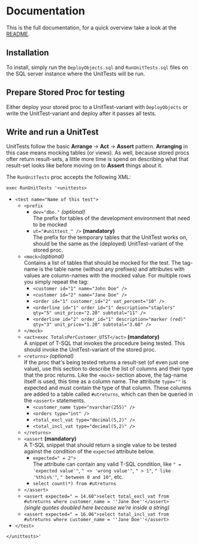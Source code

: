 # Documentation

This is the full documentation, for a quick overview take a look at the [README](./README.md).

## Installation

To install, simply run the `DeployObjects.sql` and `RunUnitTests.sql` files on the SQL server instance where the UnitTests will be run.

## Prepare Stored Proc for testing

Either deploy your stored proc to a UnitTest-variant with `DeployObjects` or write the UnitTest-variant and deploy after it passes all tests.

## Write and run a UnitTest

UnitTests follow the basic **Arrange** -> **Act** -> **Assert** pattern. **Arranging** in this case means mocking tables (or views). As well, because stored procs ofter return result-sets, a little more time is spend on describing what that result-set looks like before moving on to **Assert** things about it.

The `RunUnitTests` proc accepts the following XML:

`exec RunUnitTests '<unittests>`
-	`<test name="Name of this test">`
	-	`<prefix `
		-	`dev="dbo."` _(optional)_  
			The prefix for tables of the development environment that need to be mocked
		-	`ut="#unittest_" />` **(mandatory)**  
			The prefix for the temporary tables that the UnitTest works on, should be the same as the (deployed) UnitTest-variant of the stored proc.
	-	`<mock>`_(optional)_  
		Contains a list of tables that should be mocked for the test. The tag-name is the table name (without any prefixes) and attributes with values are column-names with the mocked value. For multiple rows you simply repeat the tag:
		-	`<customer id="1" name="John Doe" />`
		-	`<customer id="2" name="Jane Doe" />`
		-	`<order id="1" customer_id="2" vat_percent="10" />`
		-	`<orderline id="1" order_id="1" description="staplers" qty="5" unit_price="2.20" subtotal="11" />`
		-	`<orderline id="2" order_id="1" description="marker (red)" qty="3" unit_price="1.20" subtotal="3.60" />`
	-	`</mock>`
	-	`<act>exec TotalsPerCustomer_UTST</act>` **(mandatory)**  
		A snippet of T-SQL that invokes the procedure being tested. This should invoke the UnitTest-variant of the stored proc.
	-	`<returns>` _(optional)_  
		If the proc that's being tested returns a result-set (of even just one value), use this section to describe the list of columns and their type that the proc returns. Like the `<mock>` section above, the tag-name itself is used, this time as a column name. The attribute `type=""` is expected and must contain the type of that column. These columns are added to a table called `#utreturns`, which can then be queried in the `<assert>` statements.
		-	`<customer_name type="nvarchar(255)" />`
		-	`<orders type="int" />`
		-	`<total_excl_vat type="decimal(5,2)" />`
		-	`<total_incl_vat type="decimal(5,2)" />`
	-	`</returns>`
	-	`<assert` **(mandatory)**  
		A T-SQL snippet that should return a single value to be tested against the condition of the `expected` attribute below.
		-	`expected=" = 2">`  
			The attribute can contain any valid T-SQL condition, like `" = 'expected value'"`, `" <> 'wrong value'"`, `" > 1"`, `" like '%this%'"`, `" between 0 and 10"`, etc.
		-	`select count(*) from #utreturns`
	-	`</assert>`
	-	`<assert expected=" = 14.60">select total_excl_vat from #utreturns where customer_name = ''Jane Doe''</assert>`  
		_(single quotes doubled here because we're inside a string)_
	-	`<assert expected=" = 16.06">select total_incl_vat from #utreturns where customer_name = ''Jane Doe''</assert>`
-	`</test>`

`</unittests>'`